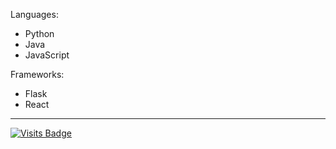 Languages:
* Python
* Java
* JavaScript

Frameworks:
* Flask
* React
_________________
[![Visits Badge](https://badges.pufler.dev/visits/{dklarin}/{dklarin})](https://josedromero.com)

